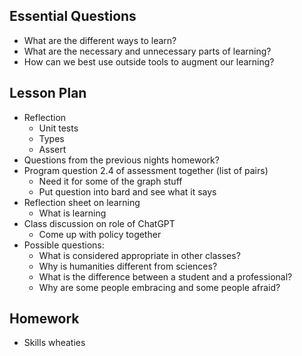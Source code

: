 ## Essential Questions

- What are the different ways to learn?
- What are the necessary and unnecessary parts of learning?
- How can we best use outside tools to augment our learning?

## Lesson Plan

- Reflection
    - Unit tests
    - Types
    - Assert
- Questions from the previous nights homework?
- Program question 2.4 of assessment together (list of pairs)
    - Need it for some of the graph stuff
    - Put question into bard and see what it says
- Reflection sheet on learning
    - What is learning
- Class discussion on role of ChatGPT
    - Come up with policy together
- Possible questions:
    - What is considered appropriate in other classes?
    - Why is humanities different from sciences?
    - What is the difference between a student and a professional?
    - Why are some people embracing and some people afraid?

## Homework

- Skills wheaties
